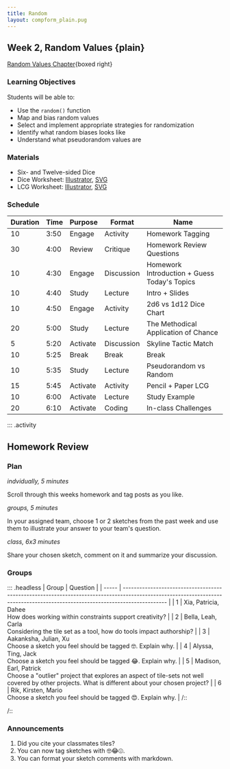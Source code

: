 ```yaml
---
title: Random
layout: compform_plain.pug
---
```


## Week 2, Random Values {plain}

[Random Values Chapter](../random/index.html){boxed right}

### Learning Objectives

Students will be able to:

- Use the `random()` function
- Map and bias random values
- Select and implement appropriate strategies for randomization
- Identify what random biases looks like
- Understand what pseudorandom values are

### Materials

- Six- and Twelve-sided Dice
- Dice Worksheet: [Illustrator](../handouts/dice_chart.ai), [SVG](../handouts/dice_chart.svg)
- LCG Worksheet: [Illustrator](../handouts/lcg_random.ai), [SVG](../handouts/lcg_random.svg)

### Schedule

| Duration | Time | Purpose  | Format     | Name                                         |
| -------- | ---- | -------- | ---------- | -------------------------------------------- |
| 10       | 3:50 | Engage   | Activity   | Homework Tagging                             |
| 30       | 4:00 | Review   | Critique   | Homework Review Questions                    |
| 10       | 4:30 | Engage   | Discussion | Homework Introduction + Guess Today's Topics |
| 10       | 4:40 | Study    | Lecture    | Intro + Slides                               |
| 10       | 4:50 | Engage   | Activity   | 2d6 vs 1d12 Dice Chart                       |
| 20       | 5:00 | Study    | Lecture    | The Methodical Application of Chance         |
| 5        | 5:20 | Activate | Discussion | Skyline Tactic Match                         |
| 10       | 5:25 | Break    | Break      | Break                                        |
| 10       | 5:35 | Study    | Lecture    | Pseudorandom vs Random                       |
| 15       | 5:45 | Activate | Activity   | Pencil + Paper LCG                           |
| 10       | 6:00 | Activate | Lecture    | Study Example                                |
| 20       | 6:10 | Activate | Coding     | In-class Challenges                          |

::: .activity

## Homework Review

### Plan

_indvidually, 5 minutes_

Scroll through this weeks homework and tag posts as you like.

_groups, 5 minutes_

In your assigned team, choose 1 or 2 sketches from the past week and use them to illustrate your answer to your team's question.

_class, 6x3 minutes_

Share your chosen sketch, comment on it and summarize your discussion.

### Groups

::: .headless
| Group | Question |
| ----- | ---------------------------------------------------------------------------------------------------------------------------------------------------------------------------- |
| 1 | Xia, Patricia, Dahee <br/>How does working within constraints support creativity? |
| 2 | Bella, Leah, Carla <br/>Considering the tile set as a tool, how do tools impact authorship? |
| 3 | Aakanksha, Julian, Xu <br/>Choose a sketch you feel should be tagged 🤓. Explain why. |
| 4 | Alyssa, Ting, Jack <br/>Choose a sketch you feel should be tagged 😂. Explain why. |
| 5 | Madison, Earl, Patrick <br/>Choose a "outlier" project that explores an aspect of tile-sets not well covered by other projects. What is different about your chosen project? |
| 6 | Rik, Kirsten, Mario <br>Choose a sketch you feel should be tagged 😍. Explain why. |
/::

/::

### Announcements

1. Did you cite your classmates tiles?
2. You can now tag sketches with 🤓😂😍.
3. You can format your sketch comments with markdown.

<style> 
    .headless thead {
        display: none;
    }
</style>
